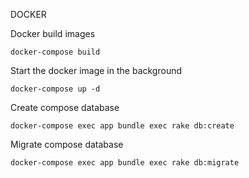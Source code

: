 DOCKER

Docker build images

``` docker-compose build ```

Start the docker image in the background

``` docker-compose up -d ```

Create compose database

``` docker-compose exec app bundle exec rake db:create ```

Migrate compose database

```docker-compose exec app bundle exec rake db:migrate ```